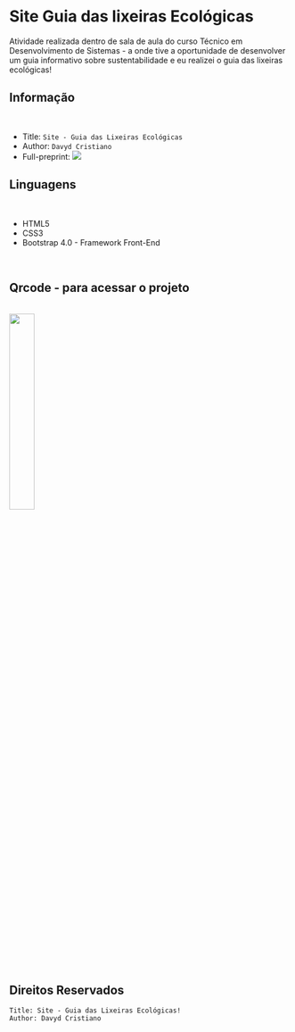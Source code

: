 Site Guia das lixeiras Ecológicas
===
Atividade realizada dentro de sala de aula do curso Técnico em Desenvolvimento de Sistemas - a onde tive a oportunidade de desenvolver um guia informativo sobre sustentabilidade e eu realizei o guia das lixeiras ecológicas!

## Informação
<br>

- Title:  `Site - Guia das Lixeiras Ecológicas`
- Author:  `Davyd Cristiano`
- Full-preprint: <img src="https://user-images.githubusercontent.com/53920878/198386662-5f3a2f54-2715-4844-a108-3c1523be8a53.png">

## Linguagens
<br>

- HTML5
- CSS3
- Bootstrap 4.0 - Framework Front-End

<br>

## Qrcode - para acessar o projeto
<br>
<img src="https://user-images.githubusercontent.com/53920878/198720655-2b8aea89-e44b-4902-97ff-74a448c1fa9a.png" width="30%">

<br>

## Direitos Reservados
```
Title: Site - Guia das Lixeiras Ecológicas!
Author: Davyd Cristiano
```